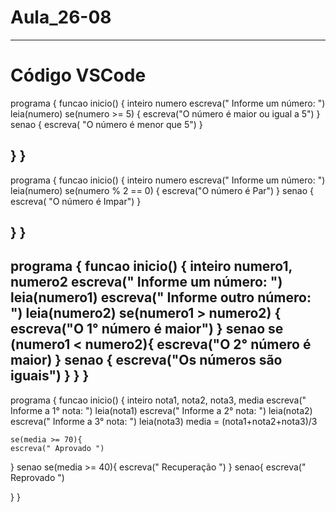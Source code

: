 # Aula_26-08
---
# Código VSCode

programa {
  funcao inicio() {
   inteiro numero 
   escreva(" Informe um número: ")
   leia(numero)
   se(numero >= 5) {
    escreva("O número é maior ou igual a 5")
    } senao {
        escreva( "O número é menor que 5")
    }

  }
}
--------------------------------------------------
programa {
  funcao inicio() {
   inteiro numero 
   escreva(" Informe um número: ")
   leia(numero)
   se(numero % 2 == 0) {
    escreva("O número é Par")
    } senao {
        escreva( "O número é Impar")
    }

  }
}
---------------------------------------------------
programa {
  funcao inicio() {
   inteiro numero1, numero2 
   escreva(" Informe um número: ")
   leia(numero1)
   escreva(" Informe outro número: ")
   leia(numero2)
   se(numero1 > numero2) {
    escreva("O 1° número é maior")
} senao se (numero1 < numero2){
        escreva("O 2° número é maior)
    }  senao {
        escreva("Os números são iguais")
    }
  }
}
---------------------------------------------------
programa {
  funcao inicio() {
   inteiro nota1, nota2, nota3, media
   escreva(" Informe a 1° nota: ")
   leia(nota1)
   escreva(" Informe a  2° nota: ")
   leia(nota2)
   escreva(" Informe a 3° nota: ")
   leia(nota3)
   media = (nota1+nota2+nota3)/3

    se(media >= 70){
    escreva(" Aprovado ")
}   senao se(media >= 40){
    escreva(" Recuperação ")
}   senao{
    escreva(" Reprovado ")
    
  }
}
